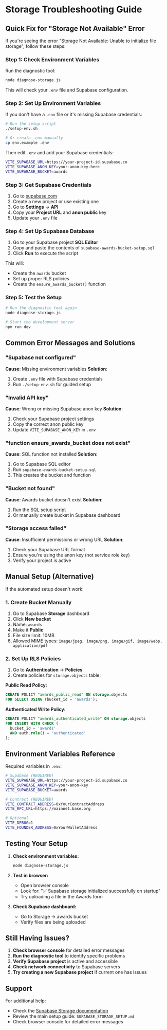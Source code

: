 # Storage Troubleshooting Guide

## Quick Fix for "Storage Not Available" Error

If you're seeing the error "Storage Not Available: Unable to initialize file storage", follow these steps:

### Step 1: Check Environment Variables

Run the diagnostic tool:
```bash
node diagnose-storage.js
```

This will check your `.env` file and Supabase configuration.

### Step 2: Set Up Environment Variables

If you don't have a `.env` file or it's missing Supabase credentials:

```bash
# Run the setup script
./setup-env.sh

# Or create .env manually
cp env.example .env
```

Then edit `.env` and add your Supabase credentials:
```bash
VITE_SUPABASE_URL=https://your-project-id.supabase.co
VITE_SUPABASE_ANON_KEY=your-anon-key-here
VITE_SUPABASE_BUCKET=awards
```

### Step 3: Get Supabase Credentials

1. Go to [supabase.com](https://supabase.com)
2. Create a new project or use existing one
3. Go to **Settings** → **API**
4. Copy your **Project URL** and **anon public** key
5. Update your `.env` file

### Step 4: Set Up Supabase Database

1. Go to your Supabase project **SQL Editor**
2. Copy and paste the contents of `supabase-awards-bucket-setup.sql`
3. Click **Run** to execute the script

This will:
- Create the `awards` bucket
- Set up proper RLS policies
- Create the `ensure_awards_bucket()` function

### Step 5: Test the Setup

```bash
# Run the diagnostic tool again
node diagnose-storage.js

# Start the development server
npm run dev
```

## Common Error Messages and Solutions

### "Supabase not configured"
**Cause**: Missing environment variables
**Solution**: 
1. Create `.env` file with Supabase credentials
2. Run `./setup-env.sh` for guided setup

### "Invalid API key"
**Cause**: Wrong or missing Supabase anon key
**Solution**: 
1. Check your Supabase project settings
2. Copy the correct anon public key
3. Update `VITE_SUPABASE_ANON_KEY` in `.env`

### "function ensure_awards_bucket does not exist"
**Cause**: SQL function not installed
**Solution**: 
1. Go to Supabase SQL editor
2. Run `supabase-awards-bucket-setup.sql`
3. This creates the bucket and function

### "Bucket not found"
**Cause**: Awards bucket doesn't exist
**Solution**: 
1. Run the SQL setup script
2. Or manually create bucket in Supabase dashboard

### "Storage access failed"
**Cause**: Insufficient permissions or wrong URL
**Solution**: 
1. Check your Supabase URL format
2. Ensure you're using the anon key (not service role key)
3. Verify your project is active

## Manual Setup (Alternative)

If the automated setup doesn't work:

### 1. Create Bucket Manually
1. Go to Supabase **Storage** dashboard
2. Click **New bucket**
3. Name: `awards`
4. Make it **Public**
5. File size limit: 10MB
6. Allowed MIME types: `image/jpeg, image/png, image/gif, image/webp, application/pdf`

### 2. Set Up RLS Policies
1. Go to **Authentication** → **Policies**
2. Create policies for `storage.objects` table:

**Public Read Policy:**
```sql
CREATE POLICY "awards_public_read" ON storage.objects
FOR SELECT USING (bucket_id = 'awards');
```

**Authenticated Write Policy:**
```sql
CREATE POLICY "awards_authenticated_write" ON storage.objects
FOR INSERT WITH CHECK (
  bucket_id = 'awards' 
  AND auth.role() = 'authenticated'
);
```

## Environment Variables Reference

Required variables in `.env`:
```bash
# Supabase (REQUIRED)
VITE_SUPABASE_URL=https://your-project-id.supabase.co
VITE_SUPABASE_ANON_KEY=your-anon-key
VITE_SUPABASE_BUCKET=awards

# Contract (REQUIRED)
VITE_CONTRACT_ADDRESS=0xYourContractAddress
VITE_RPC_URL=https://mainnet.base.org

# Optional
VITE_DEBUG=1
VITE_FOUNDER_ADDRESS=0xYourWalletAddress
```

## Testing Your Setup

1. **Check environment variables:**
   ```bash
   node diagnose-storage.js
   ```

2. **Test in browser:**
   - Open browser console
   - Look for: "✅ Supabase storage initialized successfully on startup"
   - Try uploading a file in the Awards form

3. **Check Supabase dashboard:**
   - Go to Storage → awards bucket
   - Verify files are being uploaded

## Still Having Issues?

1. **Check browser console** for detailed error messages
2. **Run the diagnostic tool** to identify specific problems
3. **Verify Supabase project** is active and accessible
4. **Check network connectivity** to Supabase servers
5. **Try creating a new Supabase project** if current one has issues

## Support

For additional help:
- Check the [Supabase Storage documentation](https://supabase.com/docs/guides/storage)
- Review the main setup guide: `SUPABASE_STORAGE_SETUP.md`
- Check browser console for detailed error messages
